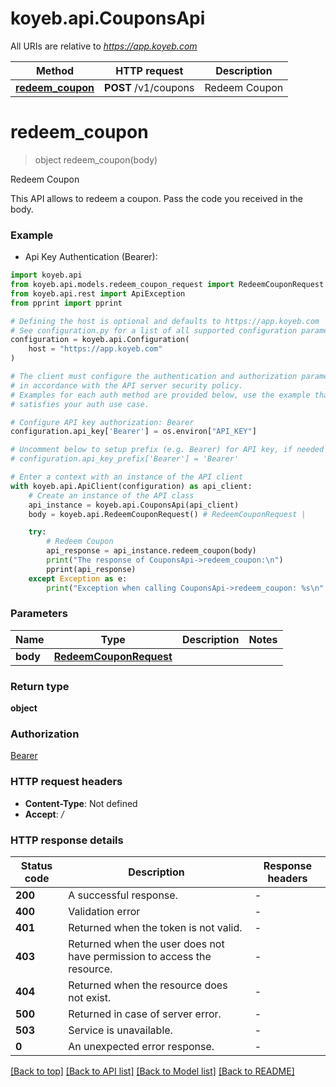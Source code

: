 # koyeb.api.CouponsApi

All URIs are relative to *https://app.koyeb.com*

Method | HTTP request | Description
------------- | ------------- | -------------
[**redeem_coupon**](CouponsApi.md#redeem_coupon) | **POST** /v1/coupons | Redeem Coupon


# **redeem_coupon**
> object redeem_coupon(body)

Redeem Coupon

This API allows to redeem a coupon. Pass the code you received in the body.

### Example

* Api Key Authentication (Bearer):

```python
import koyeb.api
from koyeb.api.models.redeem_coupon_request import RedeemCouponRequest
from koyeb.api.rest import ApiException
from pprint import pprint

# Defining the host is optional and defaults to https://app.koyeb.com
# See configuration.py for a list of all supported configuration parameters.
configuration = koyeb.api.Configuration(
    host = "https://app.koyeb.com"
)

# The client must configure the authentication and authorization parameters
# in accordance with the API server security policy.
# Examples for each auth method are provided below, use the example that
# satisfies your auth use case.

# Configure API key authorization: Bearer
configuration.api_key['Bearer'] = os.environ["API_KEY"]

# Uncomment below to setup prefix (e.g. Bearer) for API key, if needed
# configuration.api_key_prefix['Bearer'] = 'Bearer'

# Enter a context with an instance of the API client
with koyeb.api.ApiClient(configuration) as api_client:
    # Create an instance of the API class
    api_instance = koyeb.api.CouponsApi(api_client)
    body = koyeb.api.RedeemCouponRequest() # RedeemCouponRequest | 

    try:
        # Redeem Coupon
        api_response = api_instance.redeem_coupon(body)
        print("The response of CouponsApi->redeem_coupon:\n")
        pprint(api_response)
    except Exception as e:
        print("Exception when calling CouponsApi->redeem_coupon: %s\n" % e)
```



### Parameters


Name | Type | Description  | Notes
------------- | ------------- | ------------- | -------------
 **body** | [**RedeemCouponRequest**](RedeemCouponRequest.md)|  | 

### Return type

**object**

### Authorization

[Bearer](../README.md#Bearer)

### HTTP request headers

 - **Content-Type**: Not defined
 - **Accept**: */*

### HTTP response details

| Status code | Description | Response headers |
|-------------|-------------|------------------|
**200** | A successful response. |  -  |
**400** | Validation error |  -  |
**401** | Returned when the token is not valid. |  -  |
**403** | Returned when the user does not have permission to access the resource. |  -  |
**404** | Returned when the resource does not exist. |  -  |
**500** | Returned in case of server error. |  -  |
**503** | Service is unavailable. |  -  |
**0** | An unexpected error response. |  -  |

[[Back to top]](#) [[Back to API list]](../README.md#documentation-for-api-endpoints) [[Back to Model list]](../README.md#documentation-for-models) [[Back to README]](../README.md)

